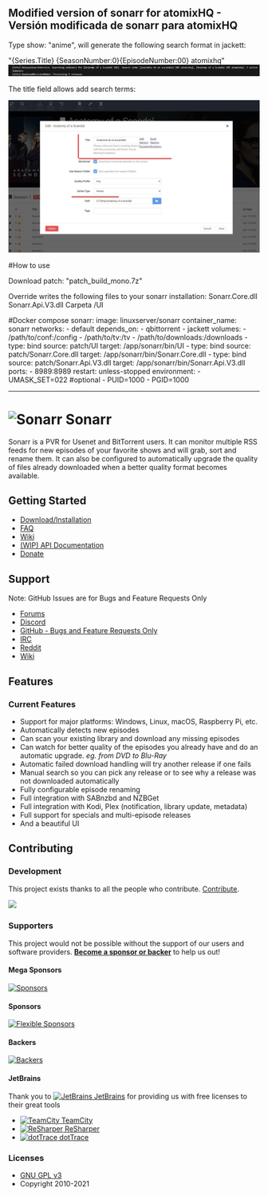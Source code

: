 ## Modified version of sonarr for atomixHQ - Versión modificada de sonarr para atomixHQ

 Type show: "anime", will generate the following search format in jackett:

"{Series.Title} {SeasonNumber:0}{EpisodeNumber:00} atomixhq"
<img src="Sample1.jpg" alt="Sample anime">

The title field allows add search terms:
 
<img src="Sample2.jpg" alt="Sample change title">

#How to use

Download patch: "patch_build_mono.7z"

Override writes the following files to your sonarr installation:
    Sonarr.Core.dll
    Sonarr.Api.V3.dll
    Carpeta /UI

#Docker compose
  sonarr:
    image: linuxserver/sonarr
    container_name: sonarr
    networks:
      - default
    depends_on:
      - qbittorrent
      - jackett
    volumes:
      - /path/to/conf:/config
      - /path/to/tv:/tv
      - /path/to/downloads:/downloads
      - type: bind
        source: patch/UI
        target: /app/sonarr/bin/UI
      - type: bind
        source: patch/Sonarr.Core.dll
        target: /app/sonarr/bin/Sonarr.Core.dll
      - type: bind
        source: patch/Sonarr.Api.V3.dll
        target: /app/sonarr/bin/Sonarr.Api.V3.dll
    ports:
      - 8989:8989
    restart: unless-stopped
    environment:
      - UMASK_SET=022 #optional
      - PUID=1000
      - PGID=1000

-----------------------------------

# <img width="24px" src="./Logo/256.png" alt="Sonarr"></img> Sonarr 

Sonarr is a PVR for Usenet and BitTorrent users. It can monitor multiple RSS feeds for new episodes of your favorite shows and will grab, sort and rename them. It can also be configured to automatically upgrade the quality of files already downloaded when a better quality format becomes available.

## Getting Started

- [Download/Installation](https://sonarr.tv/#downloads-v3)
- [FAQ](https://wiki.servarr.com/sonarr/faq)
- [Wiki](https://wiki.servarr.com/Sonarr)
- [(WIP) API Documentation](https://github.com/Sonarr/Sonarr/wiki/API)
- [Donate](https://sonarr.tv/donate)

## Support
Note: GitHub Issues are for Bugs and Feature Requests Only

- [Forums](https://forums.sonarr.tv/)
- [Discord](https://discord.gg/M6BvZn5)
- [GitHub - Bugs and Feature Requests Only](https://github.com/Sonarr/Sonarr/issues)
- [IRC](https://web.libera.chat/?channels=#sonarr)
- [Reddit](https://www.reddit.com/r/sonarr)
- [Wiki](https://wiki.servarr.com/sonarr)



## Features

### Current Features

- Support for major platforms: Windows, Linux, macOS, Raspberry Pi, etc.
- Automatically detects new episodes
- Can scan your existing library and download any missing episodes
- Can watch for better quality of the episodes you already have and do an automatic upgrade. *eg. from DVD to Blu-Ray*
- Automatic failed download handling will try another release if one fails
- Manual search so you can pick any release or to see why a release was not downloaded automatically
- Fully configurable episode renaming
- Full integration with SABnzbd and NZBGet
- Full integration with Kodi, Plex (notification, library update, metadata)
- Full support for specials and multi-episode releases
- And a beautiful UI

## Contributing

### Development
This project exists thanks to all the people who contribute. [Contribute](CONTRIBUTING.md).

<a href="https://github.com/Sonarr/Sonarr/graphs/contributors"><img src="https://opencollective.com/Sonarr/contributors.svg?width=890&button=false" /></a>

### Supporters

This project would not be possible without the support of our users and software providers. 
[**Become a sponsor or backer**](https://opencollective.com/sonarr) to help us out!

#### Mega Sponsors

[![Sponsors](https://opencollective.com/sonarr/tiers/mega-sponsor.svg?width=890)](https://opencollective.com/sonarr/contribute/mega-sponsor-21443/checkout)

#### Sponsors

[![Flexible Sponsors](https://opencollective.com/sonarr/sponsors.svg?width=890)](https://opencollective.com/sonarr/contribute/sponsor-21457/checkout)

#### Backers

[![Backers](https://opencollective.com/sonarr/backers.svg?width=890)](https://opencollective.com/sonarr/contribute/backer-21442/checkout)

#### JetBrains

Thank you to [<img src="/Logo/Jetbrains/jetbrains.svg" alt="JetBrains" width="32"> JetBrains](http://www.jetbrains.com/) for providing us with free licenses to their great tools

* [<img src="/Logo/Jetbrains/teamcity.svg" alt="TeamCity" width="32"> TeamCity](http://www.jetbrains.com/teamcity/)
* [<img src="/Logo/Jetbrains/resharper.svg" alt="ReSharper" width="32"> ReSharper](http://www.jetbrains.com/resharper/)
* [<img src="/Logo/Jetbrains/dottrace.svg" alt="dotTrace" width="32"> dotTrace](http://www.jetbrains.com/dottrace/)

### Licenses

- [GNU GPL v3](http://www.gnu.org/licenses/gpl.html)	
- Copyright 2010-2021
